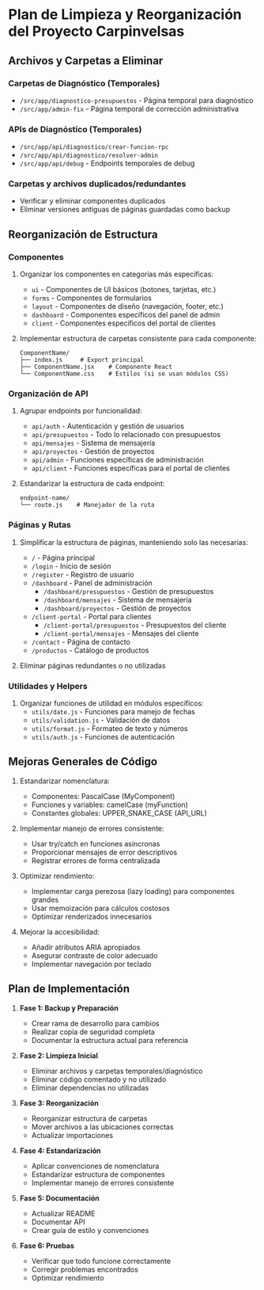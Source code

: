 # Plan de Limpieza y Reorganización del Proyecto Carpinvelsas

## Archivos y Carpetas a Eliminar

### Carpetas de Diagnóstico (Temporales)
- `/src/app/diagnostico-presupuestos` - Página temporal para diagnóstico
- `/src/app/admin-fix` - Página temporal de corrección administrativa

### APIs de Diagnóstico (Temporales)
- `/src/app/api/diagnostico/crear-funcion-rpc`
- `/src/app/api/diagnostico/resolver-admin`
- `/src/app/api/debug` - Endpoints temporales de debug

### Carpetas y archivos duplicados/redundantes
- Verificar y eliminar componentes duplicados
- Eliminar versiones antiguas de páginas guardadas como backup

## Reorganización de Estructura

### Componentes
1. Organizar los componentes en categorías más específicas:
   - `ui` - Componentes de UI básicos (botones, tarjetas, etc.)
   - `forms` - Componentes de formularios
   - `layout` - Componentes de diseño (navegación, footer, etc.)
   - `dashboard` - Componentes específicos del panel de admin
   - `client` - Componentes específicos del portal de clientes

2. Implementar estructura de carpetas consistente para cada componente:
   ```
   ComponentName/
   ├── index.js     # Export principal
   ├── ComponentName.jsx    # Componente React
   └── ComponentName.css    # Estilos (si se usan módulos CSS)
   ```

### Organización de API
1. Agrupar endpoints por funcionalidad:
   - `api/auth` - Autenticación y gestión de usuarios
   - `api/presupuestos` - Todo lo relacionado con presupuestos
   - `api/mensajes` - Sistema de mensajería
   - `api/proyectos` - Gestión de proyectos
   - `api/admin` - Funciones específicas de administración
   - `api/client` - Funciones específicas para el portal de clientes

2. Estandarizar la estructura de cada endpoint:
   ```
   endpoint-name/
   └── route.js    # Manejador de la ruta
   ```

### Páginas y Rutas
1. Simplificar la estructura de páginas, manteniendo solo las necesarias:
   - `/` - Página principal
   - `/login` - Inicio de sesión
   - `/register` - Registro de usuario
   - `/dashboard` - Panel de administración
     - `/dashboard/presupuestos` - Gestión de presupuestos
     - `/dashboard/mensajes` - Sistema de mensajería
     - `/dashboard/proyectos` - Gestión de proyectos
   - `/client-portal` - Portal para clientes
     - `/client-portal/presupuestos` - Presupuestos del cliente
     - `/client-portal/mensajes` - Mensajes del cliente
   - `/contact` - Página de contacto
   - `/productos` - Catálogo de productos

2. Eliminar páginas redundantes o no utilizadas

### Utilidades y Helpers
1. Organizar funciones de utilidad en módulos específicos:
   - `utils/date.js` - Funciones para manejo de fechas
   - `utils/validation.js` - Validación de datos
   - `utils/format.js` - Formateo de texto y números
   - `utils/auth.js` - Funciones de autenticación

## Mejoras Generales de Código

1. Estandarizar nomenclatura:
   - Componentes: PascalCase (MyComponent)
   - Funciones y variables: camelCase (myFunction)
   - Constantes globales: UPPER_SNAKE_CASE (API_URL)

2. Implementar manejo de errores consistente:
   - Usar try/catch en funciones asíncronas
   - Proporcionar mensajes de error descriptivos
   - Registrar errores de forma centralizada

3. Optimizar rendimiento:
   - Implementar carga perezosa (lazy loading) para componentes grandes
   - Usar memoización para cálculos costosos
   - Optimizar renderizados innecesarios

4. Mejorar la accesibilidad:
   - Añadir atributos ARIA apropiados
   - Asegurar contraste de color adecuado
   - Implementar navegación por teclado

## Plan de Implementación

1. **Fase 1: Backup y Preparación**
   - Crear rama de desarrollo para cambios
   - Realizar copia de seguridad completa
   - Documentar la estructura actual para referencia

2. **Fase 2: Limpieza Inicial**
   - Eliminar archivos y carpetas temporales/diagnóstico
   - Eliminar código comentado y no utilizado
   - Eliminar dependencias no utilizadas

3. **Fase 3: Reorganización**
   - Reorganizar estructura de carpetas
   - Mover archivos a las ubicaciones correctas
   - Actualizar importaciones

4. **Fase 4: Estandarización**
   - Aplicar convenciones de nomenclatura
   - Estandarizar estructura de componentes
   - Implementar manejo de errores consistente

5. **Fase 5: Documentación**
   - Actualizar README
   - Documentar API
   - Crear guía de estilo y convenciones

6. **Fase 6: Pruebas**
   - Verificar que todo funcione correctamente
   - Corregir problemas encontrados
   - Optimizar rendimiento 